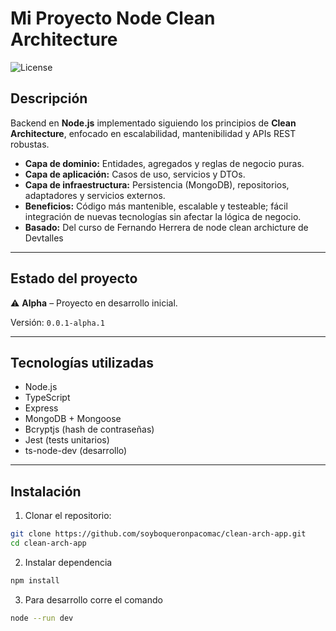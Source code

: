 # Mi Proyecto Node Clean Architecture

![License](https://img.shields.io/badge/license-MIT-green)

## Descripción

Backend en **Node.js** implementado siguiendo los principios de **Clean Architecture**, enfocado en escalabilidad, mantenibilidad y APIs REST robustas.  

- **Capa de dominio:** Entidades, agregados y reglas de negocio puras.  
- **Capa de aplicación:** Casos de uso, servicios y DTOs.  
- **Capa de infraestructura:** Persistencia (MongoDB), repositorios, adaptadores y servicios externos.  
- **Beneficios:** Código más mantenible, escalable y testeable; fácil integración de nuevas tecnologías sin afectar la lógica de negocio.
- **Basado:** Del curso de Fernando Herrera de node clean archicture de Devtalles

---

## Estado del proyecto

⚠️ **Alpha** – Proyecto en desarrollo inicial.

Versión: `0.0.1-alpha.1`

---

## Tecnologías utilizadas

- Node.js
- TypeScript
- Express
- MongoDB + Mongoose
- Bcryptjs (hash de contraseñas)
- Jest (tests unitarios)
- ts-node-dev (desarrollo)

---

## Instalación

1. Clonar el repositorio:

```bash
git clone https://github.com/soyboqueronpacomac/clean-arch-app.git
cd clean-arch-app
```

2. Instalar dependencia

```bash
npm install
```

3. Para desarrollo corre el comando

```bash
node --run dev
```